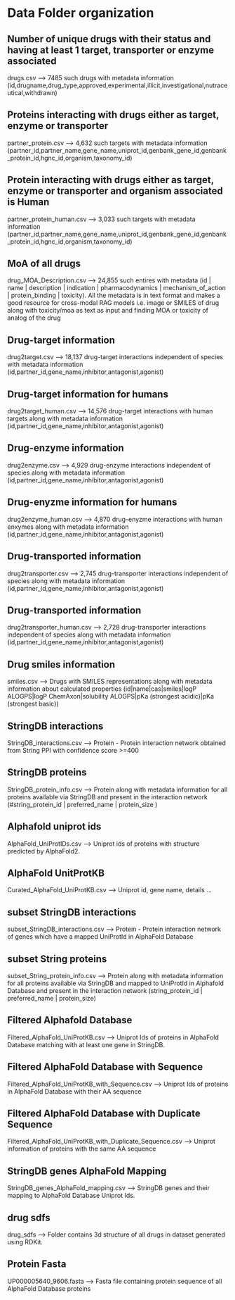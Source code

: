 # Data Folder organization

## Number of unique drugs with their status and having at least 1 target, transporter or enzyme associated
drugs.csv --> 7485 such drugs with metadata information (id,drugname,drug_type,approved,experimental,illicit,investigational,nutraceutical,withdrawn)

## Proteins interacting with drugs either as target, enzyme or transporter
partner_protein.csv --> 4,632 such targets with metadata information (partner_id,partner_name,gene_name,uniprot_id,genbank_gene_id,genbank_protein_id,hgnc_id,organism,taxonomy_id)

## Protein interacting with drugs either as target, enzyme or transporter and organism associated is Human
partner_protein_human.csv --> 3,033 such targets with metadata information (partner_id,partner_name,gene_name,uniprot_id,genbank_gene_id,genbank_protein_id,hgnc_id,organism,taxonomy_id)

## MoA of all drugs
drug_MOA_Description.csv --> 24,855 such entires with metadata (id | name | description | indication | pharmacodynamics | mechanism_of_action | protein_binding | toxicity). All the metadata is in text format and makes a good resource for cross-modal RAG models i.e. image or SMILES of drug along with toxicity/moa as text as input and finding MOA or toxicity of analog of the drug

## Drug-target information
drug2target.csv --> 18,137 drug-target interactions independent of species with metadata information (id,partner_id,gene_name,inhibitor,antagonist,agonist)

## Drug-target information for humans
drug2target_human.csv --> 14,576 drug-target interactions with human targets along with metadata information (id,partner_id,gene_name,inhibitor,antagonist,agonist)

## Drug-enzyme information
drug2enzyme.csv --> 4,929 drug-enzyme interactions independent of species along with metadata information (id,partner_id,gene_name,inhibitor,antagonist,agonist)

## Drug-enyzme information for humans
drug2enzyme_human.csv --> 4,870 drug-enyzme interactions with human enxymes along with metadata information (id,partner_id,gene_name,inhibitor,antagonist,agonist)

## Drug-transported information
drug2transporter.csv --> 2,745 drug-transporter interactions independent of species along with metadata information (id,partner_id,gene_name,inhibitor,antagonist,agonist)

## Drug-transported information
drug2transporter_human.csv --> 2,728 drug-transporter interactions independent of species along with metadata information (id,partner_id,gene_name,inhibitor,antagonist,agonist)

## Drug smiles information
smiles.csv --> Drugs with SMILES representations along with metadata information about calculated properties (id|name|cas|smiles|logP ALOGPS|logP ChemAxon|solubility ALOGPS|pKa (strongest acidic)|pKa (strongest basic))

## StringDB interactions
StringDB_interactions.csv --> Protein - Protein interaction network  obtained from String PPI with confidence score >=400

## StringDB proteins
StringDB_protein_info.csv --> Protein along with metadata information for all proteins available via StringDB and present in the interaction network (#string_protein_id | preferred_name | protein_size )

## Alphafold uniprot ids
AlphaFold_UniProtIDs.csv --> Uniprot ids of proteins with structure predicted by AlphaFold2.

## AlphaFold UnitProtKB
Curated_AlphaFold_UniProtKB.csv -->  Uniprot id, gene name, details ...

## subset StringDB interactions
subset_StringDB_interactions.csv --> Protein -  Protein interaction network of genes which have a mapped UniProtId in AlphaFold Database

## subset String proteins
subset_String_protein_info.csv --> Protein along with metadata information for all proteins available via StringDB and mapped to UniProtId in Alphafold Database and present in the interaction network (string_protein_id | preferred_name | protein_size)

## Filtered Alphafold Database
Filtered_AlphaFold_UniProtKB.csv --> Uniprot Ids of proteins in AlphaFold Database matching with at least one gene in StringDB.

## Filtered AlphaFold Database with Sequence
Filtered_AlphaFold_UniProtKB_with_Sequence.csv --> Uniprot Ids of proteins in AlphaFold Database with their AA sequence

## Filtered AlphaFold Database with Duplicate Sequence
Filtered_AlphaFold_UniProtKB_with_Duplicate_Sequence.csv --> Uniprot information of proteins with the same AA sequence

## StringDB genes AlphaFold Mapping
StringDB_genes_AlphaFold_mapping.csv --> StringDB genes and their mapping to AlphaFold Database Uniprot Ids.

## drug sdfs
drug_sdfs --> Folder contains 3d structure of all drugs in dataset generated using RDKit.

## Protein Fasta
UP000005640_9606.fasta --> Fasta file containing protein sequence of all AlphaFold Database proteins
